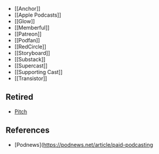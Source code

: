 * [[Anchor]]
* [[Apple Podcasts]]
* [[Glow]]
* [[Memberful]]
* [[Patreon]]
* [[Podfan]]
* [[RedCircle]]
* [[Storyboard]]
* [[Substack]]
* [[Supercast]]
* [[Supporting Cast]]
* [[Transistor]]

## Retired
* [Pitch](https://getpitch.io/)

## References
* [Podnews](https://podnews.net/article/paid-podcasting
